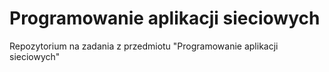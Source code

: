 # Programowanie aplikacji sieciowych
Repozytorium na zadania z przedmiotu "Programowanie aplikacji sieciowych"
